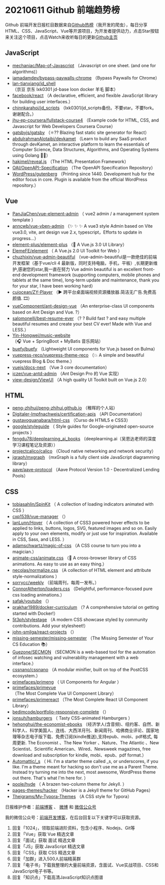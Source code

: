 # 20210611 Github 前端趋势榜

Github 前端开发日报栏目数据来自[Github热榜](http://news.caibaojian.com.cn/)（我开发的爬虫），每日分享HTML、CSS、JavaScript、Vue等开源项目，为开发者提供动力，点击Star按钮来关注这个项目，点击Watch来收听每日的更新[Github主页](https://github.com/kujian/githubTrending)
## JavaScript

* [mechaniac/Map-of-Javascript](https://github.com/mechaniac/Map-of-Javascript) （Javascript on one sheet. (and one for algorithms)）
* [iamadamdev/bypass-paywalls-chrome](https://github.com/iamadamdev/bypass-paywalls-chrome) （Bypass Paywalls for Chrome）
* [lan-tianxiang/jd_shell](https://github.com/lan-tianxiang/jd_shell) （京豆 京东 lxk0301 jd-base loon docker 羊毛 脚本）
* [facebook/react](https://github.com/facebook/react) （A declarative, efficient, and flexible JavaScript library for building user interfaces.）
* [chinnkarahoi/jd_scripts](https://github.com/chinnkarahoi/jd_scripts) （lxk0301/jd_scripts备份。不要star。不要fork。谢谢配合。）
* [jhu-ep-coursera/fullstack-course4](https://github.com/jhu-ep-coursera/fullstack-course4) （Example code for HTML, CSS, and Javascript for Web Developers Coursera Course）
* [gatsbyjs/gatsby](https://github.com/gatsbyjs/gatsby) （&#x269b;&#xfe0f;?? Blazing fast static site generator for React）
* [abdulrahmanAlotaibi/devkamet](https://github.com/abdulrahmanAlotaibi/devkamet) （Learn to build any SaaS product through devKamet, an interactive platform to learn the essentials of Computer Science, Data Structures, Algorithms, and Operating Systems using Golang &#x1f469;&#x200d;&#x1f680;）
* [hakimel/reveal.js](https://github.com/hakimel/reveal.js) （The HTML Presentation Framework）
* [OAI/OpenAPI-Specification](https://github.com/OAI/OpenAPI-Specification) （The OpenAPI Specification Repository）
* [WordPress/gutenberg](https://github.com/WordPress/gutenberg) （Printing since 1440. Development hub for the editor focus in core. Plugin is available from the official WordPress repository.）

## Vue

* [PanJiaChen/vue-element-admin](https://github.com/PanJiaChen/vue-element-admin) （
        vue2 admin / a management system template
      ）
* [anncwb/vue-vben-admin](https://github.com/anncwb/vue-vben-admin) （&#x2728; &#x2728; &#x2728; A vue3 style Admin based on Vite vue3.0, vite, ant design vue 2.x, typescript，Efforts to update in progress...）
* [element-plus/element-plus](https://github.com/element-plus/element-plus) （&#x1f389; A Vue.js 3.0 UI Library）
* [ElemeFE/element](https://github.com/ElemeFE/element) （
        A Vue.js 2.0 UI Toolkit for Web
      ）
* [chuzhixin/vue-admin-beautiful](https://github.com/chuzhixin/vue-admin-beautiful) （vue-admin-beautiful是一款绝佳的前端开发框架（基于vue/cli 4 最新版，同时支持电脑，手机，平板）,长期更新维护,感谢您的star,我一直在努力 Vue admin beautiful is an excellent front-end development framework (supporting computers, mobile phones and tablets at the same time), long-term update and maintenance, thank you for your star, I have been working hard）
* [cuiocean/ZY-Player](https://github.com/cuiocean/ZY-Player) （&#x25b6;&#xfe0f; 跨平台桌面端视频资源播放器.简洁无广告.免费高颜值. &#x1f39e;）
* [vueComponent/ant-design-vue](https://github.com/vueComponent/ant-design-vue) （An enterprise-class UI components based on Ant Design and Vue. ?）
* [salomonelli/best-resume-ever](https://github.com/salomonelli/best-resume-ever) （? ? Build fast ? and easy multiple beautiful resumes and create your best CV ever! Made with Vue and LESS.）
* [Yin-Hongwei/music-website](https://github.com/Yin-Hongwei/music-website) （&#x1f3a7; Vue + SpringBoot + MyBatis 音乐网站）
* [buefy/buefy](https://github.com/buefy/buefy) （Lightweight UI components for Vue.js based on Bulma）
* [vuepress-reco/vuepress-theme-reco](https://github.com/vuepress-reco/vuepress-theme-reco) （&#x1f4a5; A simple and beautiful vuepress Blog &amp; Doc theme.）
* [vuejs/docs-next](https://github.com/vuejs/docs-next) （Vue 3 core documentation）
* [iczer/vue-antd-admin](https://github.com/iczer/vue-antd-admin) （Ant Design Pro 的 Vue 实现）
* [view-design/ViewUI](https://github.com/view-design/ViewUI) （A high quality UI Toolkit built on Vue.js 2.0）

## HTML

* [peng-zhihui/peng-zhihui.github.io](https://github.com/peng-zhihui/peng-zhihui.github.io) （稚晖的个人站）
* [Digitaler-Impfnachweis/certification-apis](https://github.com/Digitaler-Impfnachweis/certification-apis) （API Documentation）
* [gustavoguanabara/html-css](https://github.com/gustavoguanabara/html-css) （Curso de HTML5 e CSS3）
* [google/styleguide](https://github.com/google/styleguide) （
        Style guides for Google-originated open-source projects
      ）
* [fengdu78/deeplearning_ai_books](https://github.com/fengdu78/deeplearning_ai_books) （deeplearning.ai（吴恩达老师的深度学习课程笔记及资源））
* [projectcalico/calico](https://github.com/projectcalico/calico) （Cloud native networking and network security）
* [jgraph/mxgraph](https://github.com/jgraph/mxgraph) （mxGraph is a fully client side JavaScript diagramming library）
* [aave/aave-protocol](https://github.com/aave/aave-protocol) （Aave Protocol Version 1.0 - Decentralized Lending Pools）

## CSS

* [tobiasahlin/SpinKit](https://github.com/tobiasahlin/SpinKit) （
        A collection of loading indicators animated with CSS
      ）
* [cxp1539/vue-manager](https://github.com/cxp1539/vue-manager) （）
* [IanLunn/Hover](https://github.com/IanLunn/Hover) （
        A collection of CSS3 powered hover effects to be applied to links, buttons, logos, SVG, featured images and so on. Easily apply to your own elements, modify or just use for inspiration. Available in CSS, Sass, and LESS.
      ）
* [adamschwartz/magic-of-css](https://github.com/adamschwartz/magic-of-css) （A CSS course to turn you into a magician.）
* [animate-css/animate.css](https://github.com/animate-css/animate.css) （&#x1f37f; A cross-browser library of CSS animations. As easy to use as an easy thing.）
* [necolas/normalize.css](https://github.com/necolas/normalize.css) （A collection of HTML element and attribute style-normalizations
      ）
* [sorrycc/weekly](https://github.com/sorrycc/weekly) （前端周刊，每周一发布。）
* [ConnorAtherton/loaders.css](https://github.com/ConnorAtherton/loaders.css) （Delightful, performance-focused pure css loading animations.）
* [safak/youtube](https://github.com/safak/youtube) （）
* [prakhar1989/docker-curriculum](https://github.com/prakhar1989/docker-curriculum) （? A comprehensive tutorial on getting started with Docker!）
* [5t3ph/stylestage](https://github.com/5t3ph/stylestage) （A modern CSS showcase styled by community contributions. Add your stylesheet!）
* [john-smilga/react-projects](https://github.com/john-smilga/react-projects) （）
* [missing-semester/missing-semester](https://github.com/missing-semester/missing-semester) （The Missing Semester of Your CS Education &#x1f4da;）
* [Guezone/SECMON](https://github.com/Guezone/SECMON) （SECMON is a web-based tool for the automation of infosec watching and vulnerability management with a web interface.）
* [cssnano/cssnano](https://github.com/cssnano/cssnano) （A modular minifier, built on top of the PostCSS ecosystem.）
* [primefaces/primeng](https://github.com/primefaces/primeng) （
        UI Components for Angular
      ）
* [primefaces/primevue](https://github.com/primefaces/primevue) （The Most Complete Vue UI Component Library）
* [primefaces/primereact](https://github.com/primefaces/primereact) （The Most Complete React UI Component Library）
* [bedimcode/portfolio-responsive-complete](https://github.com/bedimcode/portfolio-responsive-complete) （）
* [jonsuh/hamburgers](https://github.com/jonsuh/hamburgers) （
        Tasty CSS-animated Hamburgers
      ）
* [hehonghui/the-economist-ebooks](https://github.com/hehonghui/the-economist-ebooks) （经济学人(含音频)、纽约客、自然、新科学人、科学美国人、连线、大西洋月刊、新闻周刊、哈佛商业评论、国家地理等杂志电子版下载、免费订阅(kindle推送),支持epub、mobi、pdf格式, 每周更新. The Economist 、The New Yorker 、Nature、The Atlantic 、New Scientist、Scientific American、Wired、Newsweek magazines, free download and subscription for kindle, mobi、epub、pdf format.）
* [Automattic/_s](https://github.com/Automattic/_s) （
        Hi. I'm a starter theme called _s, or underscores, if you like. I'm a theme meant for hacking so don't use me as a Parent Theme. Instead try turning me into the next, most awesome, WordPress theme out there. That's what I'm here for.
      ）
* [poole/hyde](https://github.com/poole/hyde) （
        A brazen two-column theme for Jekyll.
      ）
* [pages-themes/hacker](https://github.com/pages-themes/hacker) （Hacker is a Jekyll theme for GitHub Pages）
* [Theigrams/My-Typora-Themes](https://github.com/Theigrams/My-Typora-Themes) （A CSS style for Typora）


日报维护作者：[前端博客](http://caibaojian.com.cn/) 、 [微博](http://weibo.com/kujian) 和 [微信公众号](https://open.weixin.qq.com/qr/code?username=caibaojian_com)

我的微信公众号：[前端开发博客](https://open.weixin.qq.com/qr/code?username=caibaojian_com)，在后台回复以下关键字可以获取资源。

1. 回复「1024」，领取前端进阶资料，包含小程序、Nodejs、Git等
2. 回复「Vue」获取 Vue 精选文章
3. 回复「面试」获取 面试 精选文章
4. 回复「JS」获取 JavaScript 精选文章
5. 回复「CSS」获取 CSS 精选文章
6. 回复「加群」进入500人前端精英群
7. 回复「电子书」下载我整理的大量前端资源，含面试、Vue实战项目、CSS和JavaScript电子书等。
8. 回复「知识点」下载高清JavaScript知识点图谱